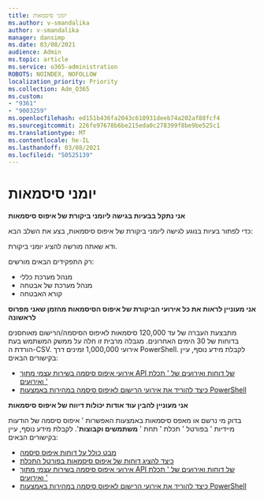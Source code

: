 ```yaml
---
title: יומני סיסמאות
ms.author: v-smandalika
author: v-smandalika
manager: dansimp
ms.date: 03/08/2021
audience: Admin
ms.topic: article
ms.service: o365-administration
ROBOTS: NOINDEX, NOFOLLOW
localization_priority: Priority
ms.collection: Adm_O365
ms.custom:
- "9361"
- "9003259"
ms.openlocfilehash: ed151b436fa2043c610931deeb74a202af88fcf4
ms.sourcegitcommit: 226fe97678b6be215eda0c278399f8be9be525c1
ms.translationtype: MT
ms.contentlocale: he-IL
ms.lasthandoff: 03/08/2021
ms.locfileid: "50525139"
---
```

# <a name="password-logs"></a>יומני סיסמאות

**אני נתקל בבעיות בגישה ליומני ביקורת של איפוס סיסמאות**

כדי לפתור בעיות בנוגע לגישה ליומני ביקורת של איפוס סיסמאות, בצע את השלב הבא:

ודא שאתה מורשה להציג יומני ביקורת. 

רק התפקידים הבאים מורשים:
 - מנהל מערכת כללי
 - מנהל מערכת של אבטחה
 - קורא האבטחה

**אני מעוניין לראות את כל אירועי הביקורת של איפוס הסיסמאות מהזמן שאני מפרוס לראשונה**

מתבצעת העברה של עד 120,000 סיסמאות לאיפוס הסיסמה/הרישום מאוחסנים בדוחות של 30 הימים האחרונים. מגבלה מרבית זו חלה על ממשק המשתמש בעת הורדת ה-CSV. אירועי 1,000,000 זמינים דרך PowerShell.
לקבלת מידע נוסף, עיין בקישורים הבאים:

- [אירועי איפוס סיסמה בשירות עצמי מתוך API של דוחות ואירועים של ' תכלת ואירועים '](https://docs.microsoft.com/azure/active-directory/authentication/howto-sspr-reporting)
- [כיצד להוריד את אירועי הרישום לאיפוס סיסמה במהירות באמצעות PowerShell](https://docs.microsoft.com/azure/active-directory/authentication/howto-sspr-reporting)

**אני מעוניין להבין עוד אודות יכולות דיווח של איפוס סיסמאות**

בדוק מי נרשם או מאפס סיסמאות באמצעות האפשרות ' איפוס סיסמה של הודעות מיידיות ' בפורטל ' תכלת ' תחת ' **משתמשים וקבוצות**'.
לקבלת מידע נוסף, עיין בקישורים הבאים:

- [מבט כולל על דוחות איפוס סיסמה](https://docs.microsoft.com/azure/active-directory/authentication/howto-sspr-reporting)
- [כיצד להציג דוחות של איפוס סיסמאות בפורטל התכלת](https://docs.microsoft.com/azure/active-directory/authentication/howto-sspr-reporting)
- [אירועי איפוס סיסמה בשירות עצמי מתוך API של דוחות ואירועים של ' תכלת ואירועים '](https://docs.microsoft.com/azure/active-directory/authentication/howto-sspr-reporting)
- [כיצד להוריד את אירועי הרישום לאיפוס סיסמה במהירות באמצעות PowerShell](https://docs.microsoft.com/azure/active-directory/authentication/howto-sspr-reporting)


